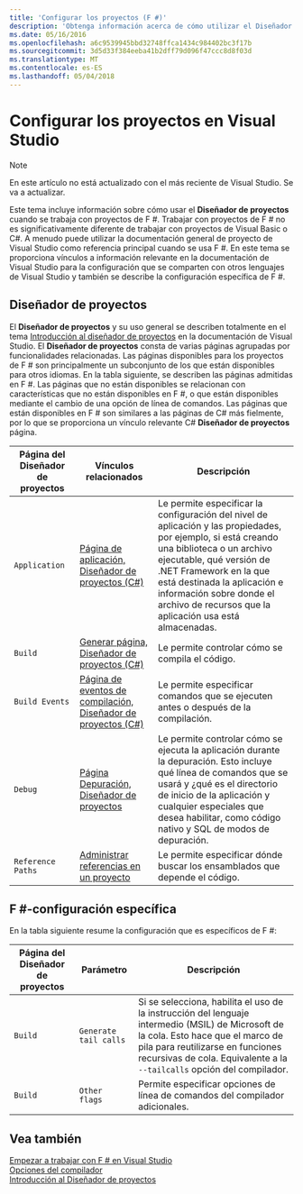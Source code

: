 ```yaml
---
title: 'Configurar los proyectos (F #)'
description: 'Obtenga información acerca de cómo utilizar el Diseñador de proyectos cuando se trabaja con proyectos de F # en Visual Studio.'
ms.date: 05/16/2016
ms.openlocfilehash: a6c9539945bbd32748ffca1434c984402bc3f17b
ms.sourcegitcommit: 3d5d33f384eeba41b2dff79d096f47ccc8d8f03d
ms.translationtype: MT
ms.contentlocale: es-ES
ms.lasthandoff: 05/04/2018
---
```

# <a name="configuring-projects-in-visual-studio"></a>Configurar los proyectos en Visual Studio

> [!NOTE]
En este artículo no está actualizado con el más reciente de Visual Studio.  Se va a actualizar.

Este tema incluye información sobre cómo usar el **Diseñador de proyectos** cuando se trabaja con proyectos de F #. Trabajar con proyectos de F # no es significativamente diferente de trabajar con proyectos de Visual Basic o C#. A menudo puede utilizar la documentación general de proyecto de Visual Studio como referencia principal cuando se usa F #. En este tema se proporciona vínculos a información relevante en la documentación de Visual Studio para la configuración que se comparten con otros lenguajes de Visual Studio y también se describe la configuración específica de F #.

## <a name="project-designer"></a>Diseñador de proyectos
El **Diseñador de proyectos** y su uso general se describen totalmente en el tema [Introducción al diseñador de proyectos](https://msdn.microsoft.com/library/898dd854-c98d-430c-ba1b-a913ce3c73d7) en la documentación de Visual Studio. El **Diseñador de proyectos** consta de varias páginas agrupadas por funcionalidades relacionadas. Las páginas disponibles para los proyectos de F # son principalmente un subconjunto de los que están disponibles para otros idiomas. En la tabla siguiente, se describen las páginas admitidas en F #. Las páginas que no están disponibles se relacionan con características que no están disponibles en F #, o que están disponibles mediante el cambio de una opción de línea de comandos. Las páginas que están disponibles en F # son similares a las páginas de C# más fielmente, por lo que se proporciona un vínculo relevante C# **Diseñador de proyectos** página.

|Página del Diseñador de proyectos|Vínculos relacionados|Descripción|
|---------------------|-------------|-----------|
|`Application`|[Página de aplicación, Diseñador de proyectos &#40;C&#35;&#41;](https://msdn.microsoft.com/library/ms247046.aspx)|Le permite especificar la configuración del nivel de aplicación y las propiedades, por ejemplo, si está creando una biblioteca o un archivo ejecutable, qué versión de .NET Framework en la que está destinada la aplicación e información sobre donde el archivo de recursos que la aplicación usa está almacenadas.|
|`Build`|[Generar página, Diseñador de proyectos &#40;C&#35;&#41;](https://msdn.microsoft.com/library/kb4wyys2.aspx)|Le permite controlar cómo se compila el código.|
|`Build Events`|[Página de eventos de compilación, Diseñador de proyectos &#40;C&#35;&#41;](https://msdn.microsoft.com/library/kb4wyys2.aspx)|Le permite especificar comandos que se ejecuten antes o después de la compilación.|
|`Debug`|[Página Depuración, Diseñador de proyectos](https://msdn.microsoft.com/library/2wcdezs5.aspx)|Le permite controlar cómo se ejecuta la aplicación durante la depuración. Esto incluye qué línea de comandos que se usará y ¿qué es el directorio de inicio de la aplicación y cualquier especiales que desea habilitar, como código nativo y SQL de modos de depuración.|
|`Reference Paths`|[Administrar referencias en un proyecto](/visualstudio/ide/managing-references-in-a-project)|Le permite especificar dónde buscar los ensamblados que depende el código.|

## <a name="f-specific-settings"></a>F #-configuración específica
En la tabla siguiente resume la configuración que es específicos de F #:

|Página del Diseñador de proyectos|Parámetro|Descripción|
|---------------------|-------|-----------|
|`Build`|`Generate tail calls`|Si se selecciona, habilita el uso de la instrucción del lenguaje intermedio (MSIL) de Microsoft de la cola. Esto hace que el marco de pila para reutilizarse en funciones recursivas de cola. Equivalente a la `--tailcalls` opción del compilador.|
|`Build`|`Other flags`|Permite especificar opciones de línea de comandos del compilador adicionales.|

## <a name="see-also"></a>Vea también
 [Empezar a trabajar con F # en Visual Studio](../get-started/get-started-visual-studio.md)  
 [Opciones del compilador](../language-reference/compiler-options.md)  
 [Introducción al Diseñador de proyectos](https://msdn.microsoft.com/library/898dd854-c98d-430c-ba1b-a913ce3c73d7(v=vs.100))
